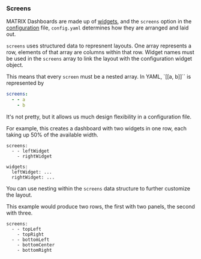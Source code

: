 ### Screens
MATRIX Dashboards are made up of [widgets](widgets/md), and the `screens` option in the [configuration](../overview/configuration.md) file, `config.yaml` determines how they are arranged and laid out.

`screens` uses structured data to represnent layouts. One array represents a row, elements of that array are columns within that row. Widget names must be used in the `screens` array to link the layout with the configuration widget object.

This means that every `screen` must be a nested array. In YAML, `[[a, b]]`` is represented by

```yaml
screens:
  - - a
    - b
```
It's not pretty, but it allows us much design flexibility in a configuration file. 

For example, this creates a dashboard with two widgets in one row, each taking up 50% of the available width.
```
screens:
  - - leftWidget
    - rightWidget

widgets:
  leftWidget: ...
  rightWidget: ...
```

You can use nesting within the `screens` data structure to further customize the layout.

This example would produce two rows, the first with two panels, the second with three.

```
screens:
  - - topLeft
    - topRight
  - - bottomLeft
    - bottomCenter
    - bottomRight
```
